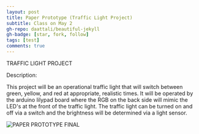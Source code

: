 ```yaml
---
layout: post
title: Paper Prototype (Traffic Light Project)
subtitle: Class on May 2
gh-repo: daattali/beautiful-jekyll
gh-badge: [star, fork, follow]
tags: [test]
comments: true
---
```


TRAFFIC LIGHT PROJECT

Description: 

This project will be an operational traffic light that will switch between green, yellow, and red at appropriate, realistic times.
It will be operated by the arduino lilypad board where the RGB on the back side will mimic the LED's at the front of the traffic light.
The traffic light can be turned on and off via a switch and the brightness will be determined via a light sensor.


![PAPER PROTOTYPE FINAL](https://user-images.githubusercontent.com/124645204/235538037-1b1758a2-c68d-46a6-b470-c6f4262fb1cc.jpg)
